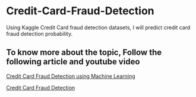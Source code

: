 # Credit-Card-Fraud-Detection
Using Kaggle Credit Card fraud detection datasets, I will predict credit card fraud detection probability. 



## To know more about the topic, Follow the following article and youtube video

[Credit Card Fraud Detection using Machine Learning](https://towardsdatascience.com/credit-card-fraud-detection-using-machine-learning-python-5b098d4a8edc)

[Credit Card Fraud Detection](https://youtu.be/NCgjcHLFNDg)
